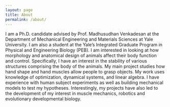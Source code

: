 ```yaml
---
layout: page
title: About
permalink: /about/
---
```


I am a Ph.D. candidate advised by Prof. Madhusudhan Venkadesan at the Department of Mechanical Engineering and Materials Sciences at Yale University. I am also a student at the Yale’s Integrated Graduate Program in Physical and Engineering Biology (PEB). I am interested in looking at how morphology and anatomical design of animals affect their body function and control. Specifically, I have an interest in the stability of various structures comprising the body of the animals. My main project studies how hand shape and hand muscles allow people to grasp objects. My work uses knowledge of optimization, dynamical systems, and linear algebra. I have experience with human subject experiments as well as building mechanical models to test my hypotheses. Interestingly, my projects have also led to the development of my interest in muscle mechanics, robotics and evolutionary developmental biology.


<!-- This is the base Jekyll theme. You can find out more info about customizing your Jekyll theme, as well as basic Jekyll usage documentation at [jekyllrb.com](https://jekyllrb.com/)

You can find the source code for Minima at GitHub:
[jekyll][jekyll-organization] /
[minima](https://github.com/jekyll/minima)

You can find the source code for Jekyll at GitHub:
[jekyll][jekyll-organization] /
[jekyll](https://github.com/jekyll/jekyll)


[jekyll-organization]: https://github.com/jekyll -->